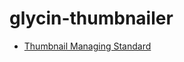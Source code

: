 # glycin-thumbnailer

- [Thumbnail Managing Standard](https://specifications.freedesktop.org/thumbnail-spec/)
